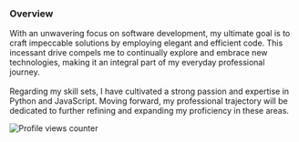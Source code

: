 ### Overview
With an unwavering focus on software development, my ultimate goal is to craft impeccable solutions by employing elegant and efficient code. This incessant drive compels me to continually explore and embrace new technologies, making it an integral part of my everyday professional journey.
<br><br>
Regarding my skill sets, I have cultivated a strong passion and expertise in Python and JavaScript. Moving forward, my professional trajectory will be dedicated to further refining and expanding my proficiency in these areas.

![Profile views counter](https://komarev.com/ghpvc/?username=rishavanand&&style=flat-square)  
